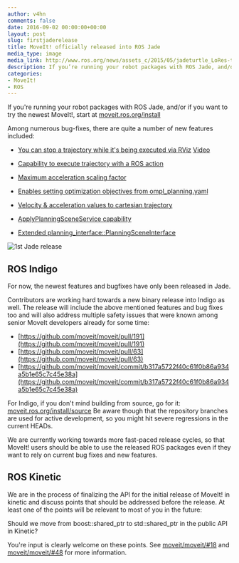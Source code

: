 ```yaml
---
author: v4hn
comments: false
date: 2016-09-02 00:00:00+00:00
layout: post
slug: firstjaderelease
title: MoveIt! officially released into ROS Jade
media_type: image
media_link: http://www.ros.org/news/assets_c/2015/05/jadeturtle_LoRes-thumb-480x519-1131.jpg
description: If you’re running your robot packages with ROS Jade, and/or if you want to try the newest MoveIt!, start at moveit.ros.org/install
categories:
- MoveIt!
- ROS
---
```


If you're running your robot packages with ROS Jade, and/or if you want to try the newest MoveIt!, start at [moveit.ros.org/install](http://moveit.ros.org/install/)

Among numerous bug-fixes, there are quite a number of new features included:

- [You can stop a trajectory while it's being executed via RViz](https://github.com/moveit/moveit_ros/pull/713)
  [Video](https://www.youtube-nocookie.com/embed/XEU-wVHUvgI&feature=youtu.be)

- [Capability to execute trajectory with a ROS action](https://github.com/moveit/moveit/pull/60)

- [Maximum acceleration scaling factor](https://github.com/moveit/moveit_core/pull/273)

- [Enables setting optimization objectives from ompl_planning.yaml](http://docs.ros.org/indigo/api/moveit_tutorials/html/doc/ompl_interface_tutorial.html?highlight=ompl)

- [Velocity & acceleration values to cartesian trajectory](https://github.com/moveit/moveit_ros/pull/735)

- [ApplyPlanningSceneService capability](https://github.com/moveit/moveit_ros/pull/686)

- [Extended planning_interface::PlanningSceneInterface](https://github.com/moveit/moveit_ros/issues/630)

![1st Jade release](http://www.ros.org/news/assets_c/2015/05/jadeturtle_LoRes-thumb-480x519-1131.jpg)

ROS Indigo
----------

For now, the newest features and bugfixes have only been released in Jade.

Contributors are working hard towards a new binary release into Indigo as well.
The release will include the above mentioned features and bug fixes too and will
also address multiple safety issues that were known among senior MoveIt developers already for some time:

- [https://github.com/moveit/moveit/pull/191](https://github.com/moveit/moveit/pull/191)
- [https://github.com/moveit/moveit/pull/63](https://github.com/moveit/moveit/pull/63)
- [https://github.com/moveit/moveit/commit/b317a5722f40c61f0b86a934a5b1e65c7c45e38a](https://github.com/moveit/moveit/commit/b317a5722f40c61f0b86a934a5b1e65c7c45e38a)

For Indigo, if you don't mind building from source, go for it: [moveit.ros.org/install/source](http://moveit.ros.org/install/source/)
Be aware though that the repository branches are used for active development, so you might hit severe regressions in the current HEADs.

We are currently working towards more fast-paced release cycles, so that MoveIt! users
should be able to use the released ROS packages even if they want to rely on current bug fixes and new features.


ROS Kinetic
-----------

We are in the process of finalizing the API for the initial release of MoveIt! in kinetic and discuss points
that should be addressed before the release. At least one of the points will be relevant to most of you in the future:

Should we move from boost::shared_ptr to std::shared_ptr in the public API in Kinetic?

You're input is clearly welcome on these points.
See [moveit/moveit/#18](https://github.com/moveit/moveit/issues/18) and [moveit/moveit/#48](https://github.com/moveit/moveit/issues/48) for more information.
